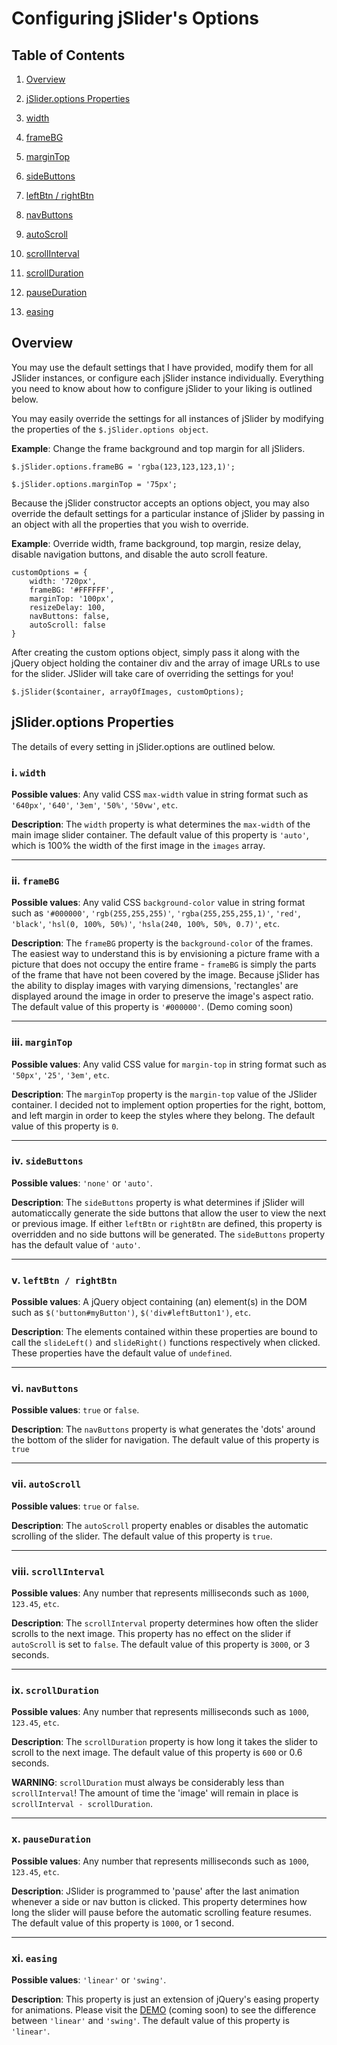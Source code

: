 # Configuring jSlider's Options

## Table of Contents

1. [Overview](#overview)

2. [jSlider.options Properties](#jslideroptions-properties)

  1. [width](#i-width)

  2. [frameBG](#ii-framebg)

  3. [marginTop](#iii-margintop)

  4. [sideButtons](#iv-sidebuttons)

  5. [leftBtn / rightBtn](#v-leftbtn--rightbtn)

  6. [navButtons](#vi-navbuttons)

  7. [autoScroll](#vii-autoscroll)

  8. [scrollInterval](#viii-scrollinterval)

  9. [scrollDuration](#ix-scrollduration)

  10. [pauseDuration](#x-pauseduration)

  11. [easing](#xi-easing)

## Overview

You may use the default settings that I have provided, modify them for all JSlider instances, or configure each jSlider instance individually. Everything you need to know about how to configure jSlider to your liking is outlined below.

You may easily override the settings for all instances of jSlider by modifying the properties of the `$.jSlider.options object`.

**Example**: Change the frame background and top margin for all jSliders.

`$.jSlider.options.frameBG = 'rgba(123,123,123,1)';`

`$.jSlider.options.marginTop = '75px';`

Because the jSlider constructor accepts an options object, you may also override the default settings for a particular instance of jSlider by passing in an object with all the properties that you wish to override.

**Example**: Override width, frame background, top margin, resize delay, disable navigation buttons, and disable the auto scroll feature.

```
customOptions = {
	width: '720px',
	frameBG: '#FFFFFF',
	marginTop: '100px',
	resizeDelay: 100,
	navButtons: false,
	autoScroll: false
}
```

After creating the custom options object, simply pass it along with the jQuery object holding the container div and the array of image URLs to use for the slider. JSlider will take care of overriding the settings for you!

`$.jSlider($container, arrayOfImages, customOptions);`

## jSlider.options Properties

The details of every setting in jSlider.options are outlined below.

### i. `width`

**Possible values**: Any valid CSS `max-width` value in string format such as `'640px'`, `'640'`, `'3em'`, `'50%'`, `'50vw'`, `etc`.

**Description**: The `width` property is what determines the `max-width` of the main image slider container. The default value of this property is `'auto'`, which is 100% the width of the first image in the `images` array.

***

### ii. `frameBG`

**Possible values**: Any valid CSS `background-color` value in string format such as `'#000000'`, `'rgb(255,255,255)'`, `'rgba(255,255,255,1)'`, `'red'`, `'black'`, `'hsl(0, 100%, 50%)'`, `'hsla(240, 100%, 50%, 0.7)'`, `etc`.

**Description**: The `frameBG` property is the `background-color` of the frames. The easiest way to understand this is by envisioning a picture frame with a picture that does not occupy the entire frame - `frameBG` is simply the parts of the frame that have not been covered by the image. Because jSlider has the ability to display images with varying dimensions, 'rectangles' are displayed around the image in order to preserve the image's aspect ratio. The default value of this property is `'#000000'`. (Demo coming soon)

***

### iii. `marginTop`

**Possible values**: Any valid CSS value for `margin-top` in string format such as `'50px'`, `'25'`, `'3em'`, `etc`.

**Description**: The `marginTop` property is the `margin-top` value of the JSlider container. I decided not to implement option properties for the right, bottom, and left margin in order to keep the styles where they belong. The default value of this property is `0`.

***

### iv. `sideButtons`

**Possible values**: `'none'` or `'auto'`.

**Description**: The `sideButtons` property is what determines if jSlider will automaticcally generate the side buttons that allow the user to view the next or previous image. If either `leftBtn` or `rightBtn` are defined, this property is overridden and no side buttons will be generated. The `sideButtons` property has the default value of `'auto'`.

***

### v. `leftBtn / rightBtn`

**Possible values**: A jQuery object containing (an) element(s) in the DOM such as `$('button#myButton')`, `$('div#leftButton1')`, `etc`.

**Description**: The elements contained within these properties are bound to call the `slideLeft()` and `slideRight()` functions respectively when clicked. These properties have the default value of `undefined`.

***

### vi. `navButtons`

**Possible values**: `true` or `false`.

**Description**: The `navButtons` property is what generates the 'dots' around the bottom of the slider for navigation. The default value of this property is `true`

***

### vii. `autoScroll`

**Possible values**: `true` or `false`.

**Description**: The `autoScroll` property enables or disables the automatic scrolling of the slider. The default value of this property is `true`.

***

### viii. `scrollInterval`

**Possible values**: Any number that represents milliseconds such as `1000`, `123.45`, `etc`.

**Description**: The `scrollInterval` property determines how often the slider scrolls to the next image. This property has no effect on the slider if `autoScroll` is set to `false`. The default value of this property is `3000`, or 3 seconds.

***

### ix. `scrollDuration`

**Possible values**: Any number that represents milliseconds such as `1000`, `123.45`, `etc`.

**Description**: The `scrollDuration` property is how long it takes the slider to scroll to the next image. The default value of this property is `600` or 0.6 seconds.

**WARNING**: `scrollDuration` must always be considerably less than `scrollInterval`! The amount of time the 'image' will remain in place is `scrollInterval - scrollDuration`.

***

### x. `pauseDuration`

**Possible values**: Any number that represents milliseconds such as `1000`, `123.45`, `etc`.

**Description**: JSlider is programmed to 'pause' after the last animation whenever a side or nav button is clicked. This property determines how long the slider will pause before the automatic scrolling feature resumes. The default value of this property is `1000`, or 1 second.

***

### xi. `easing`

**Possible values**: `'linear'` or `'swing'`.

**Description**: This property is just an extension of jQuery's easing property for animations. Please visit the [DEMO](#) (coming soon) to see the difference between `'linear'` and `'swing'`. The default value of this property is `'linear'`.